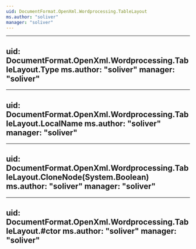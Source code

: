 ```yaml
---
uid: DocumentFormat.OpenXml.Wordprocessing.TableLayout
ms.author: "soliver"
manager: "soliver"
---
```


---
uid: DocumentFormat.OpenXml.Wordprocessing.TableLayout.Type
ms.author: "soliver"
manager: "soliver"
---

---
uid: DocumentFormat.OpenXml.Wordprocessing.TableLayout.LocalName
ms.author: "soliver"
manager: "soliver"
---

---
uid: DocumentFormat.OpenXml.Wordprocessing.TableLayout.CloneNode(System.Boolean)
ms.author: "soliver"
manager: "soliver"
---

---
uid: DocumentFormat.OpenXml.Wordprocessing.TableLayout.#ctor
ms.author: "soliver"
manager: "soliver"
---
